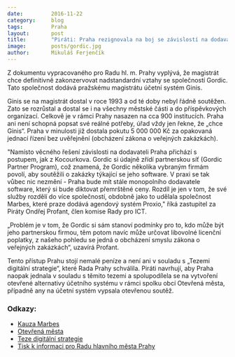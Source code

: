 ```yaml
---
date:         2016-11-22
category:     blog
tags:         Praha
layout:       post
title:        "Piráti: Praha rezignovala na boj se závislostí na dodavateli účetnictví" 
image:        posts/gordic.jpg
author:       Mikuláš Ferjenčík
---
```


Z dokumentu vypracovaného pro Radu hl. m. Prahy vyplývá, že magistrát chce definitivně zakonzervovat nadstandardní vztahy se společností Gordic. Tato společnost dodává pražskému magistrátu účetní systém Ginis.

Ginis se na magistrát dostal v roce 1993 a od té doby nebyl řádně soutěžen. Zato se rozrůstal a dostal se i na všechny městské části a do příspěvkových organizací. Celkově je v rámci Prahy nasazen na cca 900 institucích. Praha ani není schopná popsat své reálné potřeby, úřad vždy jen řekne, že „chce Ginis“. Praha v minulosti již dostala pokutu 5 000 000 Kč za opakovaná jednací řízení bez uvěřejnění (obcházení zákona o veřejných zakázkách).

"Namísto věcného řešení závislosti na dodavateli Praha přichází s postupem, jak z Kocourkova. Gordic si údajně zřídí partnerskou síť (Gordic Partner Program), což znamená, že Gordic několika vybraným firmám povolí, aby soutěžili o zakázky týkající se jeho software. V praxi se tak vůbec nic nezmění - Praha bude mít stále monopolního dodavatele software, který si bude diktovat přemrštěné ceny. Rozdíl je jen v tom, že své služby rozdělí do více společností, obdobně jako to udělala společnost Marbes, které praze dodává agendový systém Proxio," říká zastupitel za Piráty Ondřej Profant, člen komise Rady pro ICT. 

„Problém je v tom, že Gordic si sám stanoví podmínky pro to, kdo může být jeho partnerskou firmou, těm potom navíc může určovat libovolné licenční poplatky, z našeho pohledu se jedná o obcházení smyslu zákona o veřejných zakázkách“, uzavírá Profant. 

Tento přístup Prahu stojí nemalé peníze a není ani v souladu s „Tezemi digitální strategie“, které Rada Prahy schválila. Piráti navrhují, aby Praha naopak jednala v souladu s těmito tezemi a spolupodílela se na vytvoření otevřené alternativy účetního systému v rámci spolku obcí Otevřená města, případně any na účetní systém vypsala otevřenou soutěž.

### Odkazy: 

* [Kauza Marbes](http://www.piratskelisty.cz/clanek-318-pribeh-vzniku-korupcnich-vazeb-proxio-na-magistratu)
* [Otevřená města](http://www.otevrenamesta.cz/)
* [Teze digitální strategie](http://www.praha.eu/public/b/d3/91/2181325_660648_Teze_digitalni_strategie.pdf)
* [Tisk k informaci pro Radu hlavního města Prahy](https://github.com/pirati-cz/KlubPraha/blob/master/materialy/ginis/tisk-23892.pdf)

